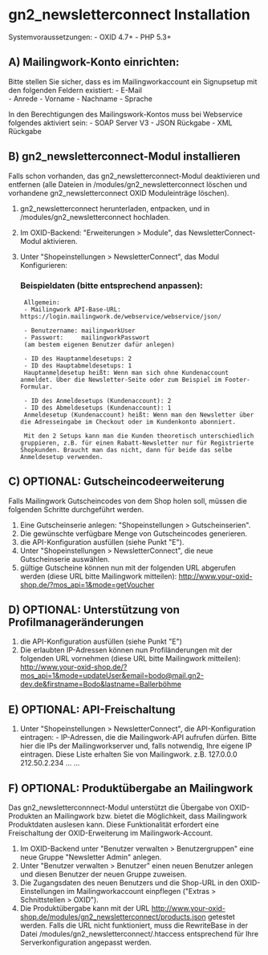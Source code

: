 # gn2_newsletterconnect Installation

Systemvoraussetzungen:
    - OXID 4.7+
    - PHP 5.3+

## A) Mailingwork-Konto einrichten:
Bitte stellen Sie sicher, dass es im Mailingworkaccount ein Signupsetup mit den folgenden Feldern existiert:
    - E-Mail	
    - Anrede
    - Vorname
    - Nachname
    - Sprache

In den Berechtigungen des Mailingswork-Kontos muss bei Webservice folgendes aktiviert sein:
    - SOAP Server V3
    - JSON Rückgabe
    - XML Rückgabe


## B) gn2_newsletterconnect-Modul installieren
Falls schon vorhanden, das gn2_newsletterconnect-Modul deaktivieren und entfernen (alle Dateien in /modules/gn2_newsletterconnect löschen und vorhandene gn2_newsletterconnect OXID Moduleinträge löschen).

1. gn2_newsletterconnect herunterladen, entpacken, und in /modules/gn2_newsletterconnect hochladen.

2. Im OXID-Backend: "Erweiterungen > Module", das NewsletterConnect-Modul aktivieren.

3. Unter "Shopeinstellungen > NewsletterConnect", das Modul Konfigurieren:
    ### Beispieldaten (bitte entsprechend anpassen):
        Allgemein:
        - Mailingwork API-Base-URL: https://login.mailingwork.de/webservice/webservice/json/
        
        - Benutzername: mailingworkUser
        - Passwort:     mailingworkPasswort
        (am bestem eigenen Benutzer dafür anlegen)
        
        - ID des Hauptanmeldesetups: 2
        - ID des Hauptabmeldesetups: 1
        Hauptanmeldesetup heißt: Wenn man sich ohne Kundenaccount anmeldet. Über die Newsletter-Seite oder zum Beispiel im Footer-Formular.
        
        - ID des Anmeldesetups (Kundenaccount): 2
        - ID des Abmeldesetups (Kundenaccount): 1
        Anmeldesetup (Kundenaccount) heißt: Wenn man den Newsletter über die Adresseingabe im Checkout oder im Kundenkonto abonniert.
        
        Mit den 2 Setups kann man die Kunden theoretisch unterschiedlich gruppieren, z.B. für einen Rabatt-Newsletter nur für Registrierte Shopkunden. Braucht man das nicht, dann für beide das selbe Anmeldesetup verwenden.

## C) OPTIONAL: Gutscheincodeerweiterung
Falls Mailingwork Gutscheincodes von dem Shop holen soll, müssen die folgenden Schritte durchgeführt werden.

1. Eine Gutscheinserie anlegen: "Shopeinstellungen > Gutscheinserien".
2. Die gewünschte verfügbare Menge von Gutscheincodes generieren.
3. die API-Konfiguration ausfüllen (siehe Punkt "E").
4. Unter "Shopeinstellungen > NewsletterConnect", die neue Gutscheinserie auswählen.
5. gültige Gutscheine können nun mit der folgenden URL abgerufen werden (diese URL bitte Mailingwork mitteilen): 
http://www.your-oxid-shop.de/?mos_api=1&mode=getVoucher


## D) OPTIONAL: Unterstützung von Profilmanageränderungen
1. die API-Konfiguration ausfüllen (siehe Punkt "E")
2. Die erlaubten IP-Adressen können nun Profiländerungen mit der folgenden URL vornehmen (diese URL bitte Mailingwork mitteilen): http://www.your-oxid-shop.de/?mos_api=1&mode=updateUser&email=bodo@mail.gn2-dev.de&firstname=Bodo&lastname=Ballerböhme

## E) OPTIONAL: API-Freischaltung
1. Unter "Shopeinstellungen > NewsletterConnect", die API-Konfiguration eintragen:
       - IP-Adressen, die die Mailingwork-API aufrufen dürfen.
           Bitte hier die IPs der Mailingworkserver und, falls notwendig, Ihre eigene IP eintragen.
           Diese Liste erhalten Sie von Mailingwork.
            z.B. 127.0.0.0
                 212.50.2.234
                 ...
                 ...
                  
## F) OPTIONAL: Produktübergabe an Mailingwork
Das gn2_newsletterconnnect-Modul unterstützt die Übergabe von OXID-Produkten an Mailingwork bzw. bietet die Möglichkeit, dass Mailingwork Produktdaten auslesen kann. Diese Funktionalität erfordert eine Freischaltung der OXID-Erweiterung im Mailingwork-Account.

1. Im OXID-Backend unter "Benutzer verwalten > Benutzergruppen" eine neue Gruppe "Newsletter Admin" anlegen.
2. Unter "Benutzer verwalten > Benutzer" einen neuen Benutzer anlegen und diesen Benutzer der neuen Gruppe zuweisen.
3. Die Zugangsdaten des neuen Benutzers und die Shop-URL in den OXID-Einstellungen im Mailingworkaccount einpflegen ("Extras > Schnittstellen > OXID").
4. Die Produktübergabe kann mit der URL http://www.your-oxid-shop.de/modules/gn2_newsletterconnect/products.json getestet werden. Falls die URL nicht funktioniert, muss die RewriteBase in der Datei /modules/gn2_newsletterconnect/.htaccess entsprechend für Ihre Serverkonfiguration angepasst werden.
